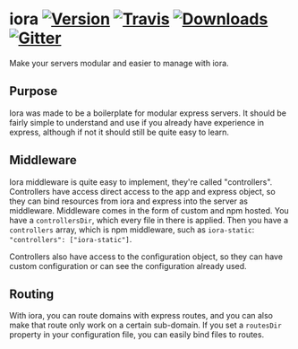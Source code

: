 # iora [![Version][npm-version-image]][npm-link] [![Travis][travis-image]][travis-link] [![Downloads][npm-downloads-image]][npm-link] [![Gitter][gitter-image]][gitter-link]
Make your servers modular and easier to manage with iora.

## Purpose
Iora was made to be a boilerplate for modular express servers.  It should be fairly simple to understand and use if you already have experience in express, although if not it should still be quite easy to learn.

## Middleware
Iora middleware is quite easy to implement, they're called "controllers".  Controllers have access direct access to the app and express object, so they can bind resources from iora and express into the server as middleware.  Middleware comes in the form of custom and npm hosted.  You have a `controllersDir`, which every file in there is applied.  Then you have a `controllers` array, which is npm middleware, such as `iora-static`: `"controllers": ["iora-static"]`.

Controllers also have access to the configuration object, so they can have custom configuration or can see the configuration already used.

## Routing
With iora, you can route domains with express routes, and you can also make that route only work on a certain sub-domain.  If you set a `routesDir` property in your configuration file, you can easily bind files to routes.


 [npm-downloads-image]: https://img.shields.io/npm/dm/iora.svg?style=flat-square
 [travis-image]: https://img.shields.io/travis/iora/iora.svg?style=flat-square
 [npm-version-image]: https://img.shields.io/npm/v/iora.svg?style=flat-square
 [gitter-image]: https://badges.gitter.im/Join%20Chat.svg

 [travis-link]: https://travis-ci.org/iora/iora
 [npm-link]: https://www.npmjs.com/package/iora
 [gitter-link]: https://gitter.im/iora/iora
